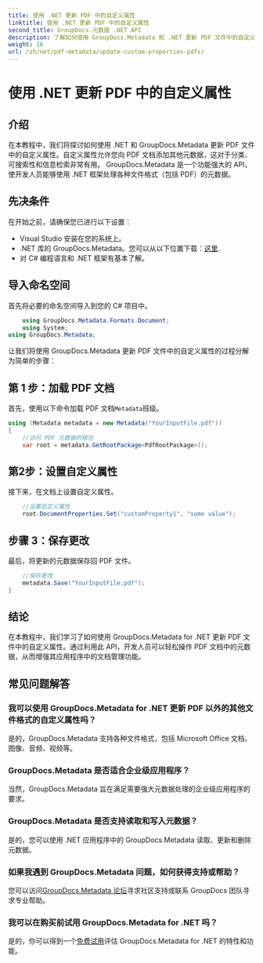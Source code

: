 ```yaml
---
title: 使用 .NET 更新 PDF 中的自定义属性
linktitle: 使用 .NET 更新 PDF 中的自定义属性
second_title: GroupDocs.元数据 .NET API
description: 了解如何使用 GroupDocs.Metadata 和 .NET 更新 PDF 文件中的自定义属性。高效操作 PDF 元数据的简单步骤。
weight: 16
url: /zh/net/pdf-metadata/update-custom-properties-pdfs/
---
```


# 使用 .NET 更新 PDF 中的自定义属性

## 介绍
在本教程中，我们将探讨如何使用 .NET 和 GroupDocs.Metadata 更新 PDF 文件中的自定义属性。自定义属性允许您向 PDF 文档添加其他元数据，这对于分类、可搜索性和信息检索非常有用。 GroupDocs.Metadata 是一个功能强大的 API，使开发人员能够使用 .NET 框架处理各种文件格式（包括 PDF）的元数据。
## 先决条件
在开始之前，请确保您已进行以下设置：
- Visual Studio 安装在您的系统上。
-  .NET 库的 GroupDocs.Metadata。您可以从以下位置下载：[这里](https://releases.groupdocs.com/metadata/net/).
- 对 C# 编程语言和 .NET 框架有基本了解。

## 导入命名空间
首先将必要的命名空间导入到您的 C# 项目中。
```csharp
    using GroupDocs.Metadata.Formats.Document;
    using System;
using GroupDocs.Metadata;
```

让我们将使用 GroupDocs.Metadata 更新 PDF 文件中的自定义属性的过程分解为简单的步骤：
## 第 1 步：加载 PDF 文档
首先，使用以下命令加载 PDF 文档`Metadata`班级。
```csharp
using (Metadata metadata = new Metadata("YourInputFile.pdf"))
{
    //访问 PDF 元数据的根包
    var root = metadata.GetRootPackage<PdfRootPackage>();
```
## 第2步：设置自定义属性
接下来，在文档上设置自定义属性。
```csharp
    //设置自定义属性
    root.DocumentProperties.Set("customProperty1", "some value");
```
## 步骤 3：保存更改
最后，将更新的元数据保存回 PDF 文件。
```csharp
    //保存更改
    metadata.Save("YourInputFile.pdf");
}
```

## 结论
在本教程中，我们学习了如何使用 GroupDocs.Metadata for .NET 更新 PDF 文件中的自定义属性。通过利用此 API，开发人员可以轻松操作 PDF 文档中的元数据，从而增强其应用程序中的文档管理功能。

## 常见问题解答
### 我可以使用 GroupDocs.Metadata for .NET 更新 PDF 以外的其他文件格式的自定义属性吗？
是的，GroupDocs.Metadata 支持各种文件格式，包括 Microsoft Office 文档、图像、音频、视频等。
### GroupDocs.Metadata 是否适合企业级应用程序？
当然，GroupDocs.Metadata 旨在满足需要强大元数据处理的企业级应用程序的要求。
### GroupDocs.Metadata 是否支持读取和写入元数据？
是的，您可以使用 .NET 应用程序中的 GroupDocs.Metadata 读取、更新和删除元数据。
### 如果我遇到 GroupDocs.Metadata 问题，如何获得支持或帮助？
您可以访问[GroupDocs.Metadata 论坛](https://forum.groupdocs.com/c/metadata/14)寻求社区支持或联系 GroupDocs 团队寻求专业帮助。
### 我可以在购买前试用 GroupDocs.Metadata for .NET 吗？
是的，你可以得到一个[免费试用](https://releases.groupdocs.com/)评估 GroupDocs.Metadata for .NET 的特性和功能。